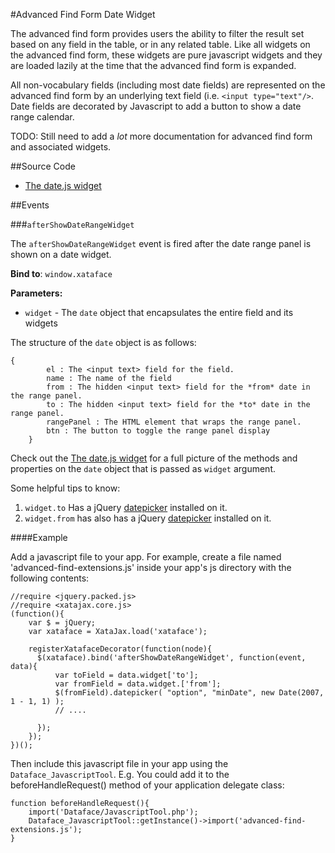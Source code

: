 #Advanced Find Form Date Widget

The advanced find form provides users the ability to filter the result set based on any field in the table, or in any related table.  Like all widgets on the advanced find form, these widgets are pure javascript widgets and they are loaded lazily at the time that the advanced find form is expanded.

All non-vocabulary fields (including most date fields) are represented on the advanced find form by an underlying text field (i.e. `<input type="text"/>`.  Date fields are decorated by Javascript to add a button to show a date range calendar.  

TODO: Still need to add a *lot* more documentation for advanced find form and associated widgets.

##Source Code

* [The date.js widget](../../../modules/g2/js/xataface/findwidgets/date.js)

##Events

###`afterShowDateRangeWidget`

The `afterShowDateRangeWidget` event is fired after the date range panel is shown on a date widget. 

**Bind to**: `window.xataface`

**Parameters:**

* `widget` - The `date` object that encapsulates the entire field and its widgets

The structure of the `date` object is as follows:

~~~
{
		el : The <input text> field for the field.
		name : The name of the field
		from : The hidden <input text> field for the *from* date in the range panel.
		to : The hidden <input text> field for the *to* date in the range panel.
		rangePanel : The HTML element that wraps the range panel.
		btn : The button to toggle the range panel display
	}
~~~

Check out the [The date.js widget](../../../modules/g2/js/xataface/findwidgets/date.js) for a full picture of the methods and properties on the `date` object that is passed as `widget` argument.

Some helpful tips to know:

1. `widget.to` Has a jQuery [datepicker](http://jqueryui.com/datepicker/) installed on it.
2. `widget.from` has also has a jQuery [datepicker](http://jqueryui.com/datepicker/) installed on it.

####Example

Add a javascript file to your app.  For example, create a file named 'advanced-find-extensions.js' inside your app's js directory with the following contents:

~~~
//require <jquery.packed.js>
//require <xatajax.core.js>
(function(){
    var $ = jQuery;
    var xataface = XataJax.load('xataface');
    
    registerXatafaceDecorator(function(node){
      $(xataface).bind('afterShowDateRangeWidget', function(event, data){
          var toField = data.widget['to'];
          var fromField = data.widget.['from'];
          $(fromField).datepicker( "option", "minDate", new Date(2007, 1 - 1, 1) );
          // ....
          
      });
    });
})();
~~~

Then include this javascript file in your app using the `Dataface_JavascriptTool`.  E.g. You could add it to the beforeHandleRequest() method of your application delegate class:

~~~
function beforeHandleRequest(){
    import('Dataface/JavascriptTool.php');
    Dataface_JavascriptTool::getInstance()->import('advanced-find-extensions.js');
}
~~~
